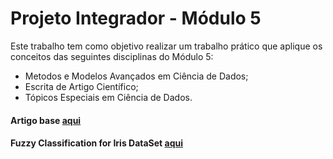 # Projeto Integrador - Módulo 5

Este trabalho tem como objetivo realizar um trabalho prático que aplique os conceitos das
seguintes disciplinas do Módulo 5: 

- Metodos e Modelos Avançados em Ciência de Dados;
- Escrita de Artigo Científico;
- Tópicos Especiais em Ciência de Dados.

#### Artigo base [aqui](http://sites.labic.icmc.usp.br/pub/mcmonard/CintraC3N09.pdf)

#### Fuzzy Classification for Iris DataSet [aqui](https://csg.uobabylon.edu.iq/fileshare/articles/repository1_publication17124_25_1341.pdf)
